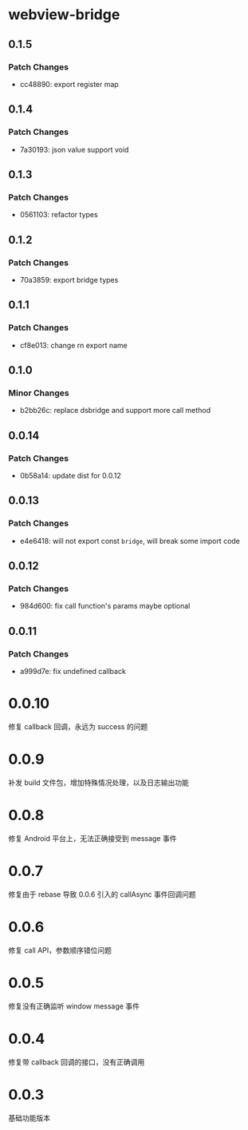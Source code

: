 # webview-bridge

## 0.1.5

### Patch Changes

- cc48890: export register map

## 0.1.4

### Patch Changes

- 7a30193: json value support void

## 0.1.3

### Patch Changes

- 0561103: refactor types

## 0.1.2

### Patch Changes

- 70a3859: export bridge types

## 0.1.1

### Patch Changes

- cf8e013: change rn export name

## 0.1.0

### Minor Changes

- b2bb26c: replace dsbridge and support more call method

## 0.0.14

### Patch Changes

- 0b58a14: update dist for 0.0.12

## 0.0.13

### Patch Changes

- e4e6418: will not export const `bridge`, will break some import code

## 0.0.12

### Patch Changes

- 984d600: fix call function's params maybe optional

## 0.0.11

### Patch Changes

- a999d7e: fix undefined callback

# 0.0.10

修复 callback 回调，永远为 success 的问题

# 0.0.9

补发 build 文件包，增加特殊情况处理，以及日志输出功能

# 0.0.8

修复 Android 平台上，无法正确接受到 message 事件

# 0.0.7

修复由于 rebase 导致 0.0.6 引入的 callAsync 事件回调问题

# 0.0.6

修复 call API，参数顺序错位问题

# 0.0.5

修复没有正确监听 window message 事件

# 0.0.4

修复带 callback 回调的接口，没有正确调用

# 0.0.3

基础功能版本
